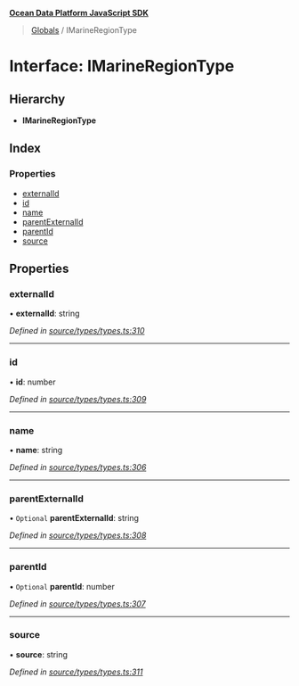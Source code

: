 **[Ocean Data Platform JavaScript SDK](../README.md)**

> [Globals](../README.md) / IMarineRegionType

# Interface: IMarineRegionType

## Hierarchy

* **IMarineRegionType**

## Index

### Properties

* [externalId](imarineregiontype.md#externalid)
* [id](imarineregiontype.md#id)
* [name](imarineregiontype.md#name)
* [parentExternalId](imarineregiontype.md#parentexternalid)
* [parentId](imarineregiontype.md#parentid)
* [source](imarineregiontype.md#source)

## Properties

### externalId

•  **externalId**: string

*Defined in [source/types/types.ts:310](https://github.com/C4IROcean/odp-sdk-js/blob/c6020fb/source/types/types.ts#L310)*

___

### id

•  **id**: number

*Defined in [source/types/types.ts:309](https://github.com/C4IROcean/odp-sdk-js/blob/c6020fb/source/types/types.ts#L309)*

___

### name

•  **name**: string

*Defined in [source/types/types.ts:306](https://github.com/C4IROcean/odp-sdk-js/blob/c6020fb/source/types/types.ts#L306)*

___

### parentExternalId

• `Optional` **parentExternalId**: string

*Defined in [source/types/types.ts:308](https://github.com/C4IROcean/odp-sdk-js/blob/c6020fb/source/types/types.ts#L308)*

___

### parentId

• `Optional` **parentId**: number

*Defined in [source/types/types.ts:307](https://github.com/C4IROcean/odp-sdk-js/blob/c6020fb/source/types/types.ts#L307)*

___

### source

•  **source**: string

*Defined in [source/types/types.ts:311](https://github.com/C4IROcean/odp-sdk-js/blob/c6020fb/source/types/types.ts#L311)*
